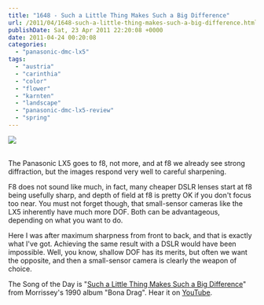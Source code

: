 ```yaml
---
title: "1648 - Such a Little Thing Makes Such a Big Difference"
url: /2011/04/1648-such-a-little-thing-makes-such-a-big-difference.html
publishDate: Sat, 23 Apr 2011 22:20:08 +0000
date: 2011-04-24 00:20:08
categories: 
  - "panasonic-dmc-lx5"
tags: 
  - "austria"
  - "carinthia"
  - "color"
  - "flower"
  - "karnten"
  - "landscape"
  - "panasonic-dmc-lx5-review"
  - "spring"
---
```

<div class="container">
<div class="center"><a target="_blank" href="https://d25zfm9zpd7gm5.cloudfront.net/1200x1200/2011/20110423_133647_ps.jpg"><img src="https://d25zfm9zpd7gm5.cloudfront.net/0600x0600/2011/20110423_133647_ps.jpg" /></a></div>
</div>
<br />

The Panasonic LX5 goes to f8, not more, and at f8 we already see strong diffraction, but the images respond very well to careful sharpening.

F8 does not sound like much, in fact, many cheaper DSLR lenses start at f8 being usefully sharp, and depth of field at f8 is pretty OK if you don't focus too near. You must not forget though, that small-sensor cameras like the LX5 inherently have much more DOF. Both can be advantageous, depending on what you want to do.

 Here I was after maximum sharpness from front to back, and that is exactly what I've got. Achieving the same result with a DSLR would have been impossible. Well, you know, shallow DOF has its merits, but often we want the opposite, and then a small-sensor camera is clearly the weapon of choice.

The Song of the Day is "<a target="_blank" href="http://www.lyricsmode.com/lyrics/m/morrissey/such_a_little_thing_makes_such_a_big_difference.html">Such a Little Thing Makes Such a Big Difference</a>" from Morrissey's 1990 album "Bona Drag". Hear it on <a target="_blank" href="http://www.youtube.com/watch?v=bvtZlt_mZbw">YouTube</a>.
